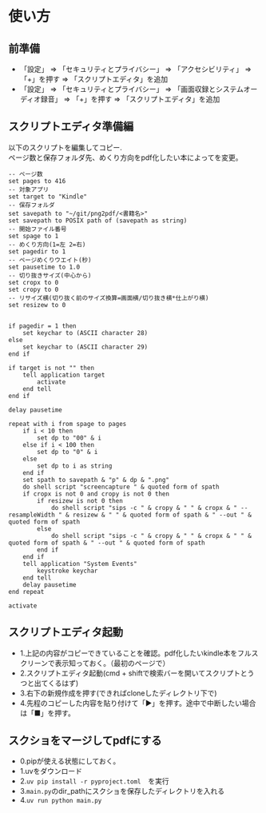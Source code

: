 # 使い方
## 前準備
- 「設定」 => 「セキュリティとプライバシー」 => 「アクセシビリティ」 => 「+」を押す => 「スクリプトエディタ」を追加
- 「設定」 => 「セキュリティとプライバシー」 => 「画面収録とシステムオーディオ録音」 => 「+」を押す => 「スクリプトエディタ」を追加
## スクリプトエディタ準備編
以下のスクリプトを編集してコピー.<br>
ページ数と保存フォルダ先、めくり方向をpdf化したい本によってを変更。

```
-- ページ数
set pages to 416
-- 対象アプリ
set target to "Kindle"
-- 保存フォルダ
set savepath to "~/git/png2pdf/<書籍名>"
set savepath to POSIX path of (savepath as string)
-- 開始ファイル番号
set spage to 1
-- めくり方向(1=左 2=右)
set pagedir to 1
-- ページめくりウエイト(秒)
set pausetime to 1.0
-- 切り抜きサイズ(中心から)
set cropx to 0
set cropy to 0
-- リサイズ横(切り抜く前のサイズ換算=画面横/切り抜き横*仕上がり横)
set resizew to 0


if pagedir = 1 then
    set keychar to (ASCII character 28)
else
    set keychar to (ASCII character 29)
end if

if target is not "" then
    tell application target
        activate
    end tell
end if

delay pausetime

repeat with i from spage to pages
    if i < 10 then
        set dp to "00" & i
    else if i < 100 then
        set dp to "0" & i
    else
        set dp to i as string
    end if
    set spath to savepath & "p" & dp & ".png"
    do shell script "screencapture " & quoted form of spath
    if cropx is not 0 and cropy is not 0 then
        if resizew is not 0 then
            do shell script "sips -c " & cropy & " " & cropx & " --resampleWidth " & resizew & " " & quoted form of spath & " --out " & quoted form of spath
        else
            do shell script "sips -c " & cropy & " " & cropx & " " & quoted form of spath & " --out " & quoted form of spath
        end if
    end if
    tell application "System Events"
        keystroke keychar
    end tell
    delay pausetime
end repeat

activate

```
## スクリプトエディタ起動
- 1.上記の内容がコピーできていることを確認。pdf化したいkindle本をフルスクリーンで表示知っておく。（最初のページで）
- 2.スクリプトエディタ起動(cmd + shiftで検索バーを開いてスクリプトとうつと出てくるはず)
- 3.右下の新規作成を押す(できればcloneしたディレクトリ下で)
- 4.先程のコピーした内容を貼り付けて「▶」を押す。途中で中断したい場合は「■」を押す。
## スクショをマージしてpdfにする
- 0.pipが使える状態にしておく。
- 1.uvをダウンロード
- 2.``uv pip install -r pyproject.toml  ``を実行
- 3.``main.py``のdir_pathにスクショを保存したディレクトリを入れる
- 4.``uv run python main.py``